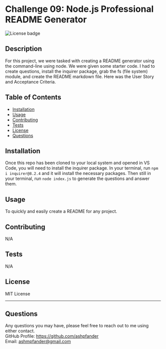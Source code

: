 # Challenge 09: Node.js Professional README Generator
  ![License badge](https://img.shields.io/badge/license-MIT_License-blue)

  ## Description

  For this project, we were tasked with creating a README generator using the command-line using node. We were given some starter code. I had to create questions, install the inquirer package, grab the fs (file system) module, and create the README markdown file. Here was the User Story and Acceptance Criteria.

  ## Table of Contents

  - [Installation](#installation)
  - [Usage](#usage)
  - [Contributing](#contributing)
  - [Tests](#tests)
  - [License](#license)
  - [Questions](#questions)

  ## Installation

  Once this repo has been cloned to your local system and opened in VS Code, you will need to install the inquirer package. In your terminal, run `npm i inquirer@8.2.4` and it will install the necessary packages. Then still in your terminal, run `node index.js` to generate the questions and answer them.

  ## Usage

  To quickly and easily create a README for any project.

  ## Contributing

  N/A

  ## Tests

  N/A

  ## License
  MIT License

  ---

  ## Questions

  Any questions you may have, please feel free to reach out to me using either contact.<br>
  GitHub Profile: https://github.com/ashpfander<br>
  Email: ashmpfander@gmail.com
